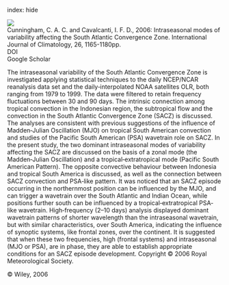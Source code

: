 index: hide

<div class="Citation">
    <div class="Citation-thumb CitationThumb-linked"  data-href="https://doi.org/10.1002/joc.1309">
      <img src="https://static.claimspace.cloud/climate-study-static/refs/thumbs/14/Cunningham_and_Cavalcanti_2006-thumb.png" />
    </div>

  <div class="Citation-body">
    <div class="Citation-text">Cunningham, C. A. C. and Cavalcanti, I. F. D., 2006: Intraseasonal modes of variability affecting the South Atlantic Convergence Zone. <span class="Article-journal">International Journal of Climatology, </span><span class="Article-volume">26, </span>1165-1180pp.</div>
    <div class="Citation-links">
      <div class="CitationLink" data-href="https://doi.org/10.1002/joc.1309">
        <div class="CitationLink-icon CitationLink-Doi"></div>
        <div class="CitationLink-text">DOI</div>
      </div>
      <div class="CitationLink" data-href="https://scholar.google.com/scholar?q=10.1002/joc.1309">
        <div class="CitationLink-icon CitationLink-Scholar"></div>
        <div class="CitationLink-text">Google Scholar</div>
      </div>
    </div>
  </div>
</div>

The intraseasonal variability of the South Atlantic Convergence Zone is investigated applying statistical techniques to the daily NCEP/NCAR reanalysis data set and the daily‐interpolated NOAA satellites OLR, both ranging from 1979 to 1999. The data were filtered to retain frequency fluctuations between 30 and 90 days. The intrinsic connection among tropical convection in the Indonesian region, the subtropical flow and the convection in the South Atlantic Convergence Zone (SACZ) is discussed. The analyses are consistent with previous suggestions of the influence of Madden‐Julian Oscillation (MJO) on tropical South American convection and studies of the Pacific South American (PSA) wavetrain role on SACZ. In the present study, the two dominant intraseasonal modes of variability affecting the SACZ are discussed on the basis of a zonal mode (the Madden‐Julian Oscillation) and a tropical‐extratropical mode (Pacific South American Pattern). The opposite convective behaviour between Indonesia and tropical South America is discussed, as well as the connection between SACZ convection and PSA‐like pattern. It was noticed that an SACZ episode occurring in the northernmost position can be influenced by the MJO, and can trigger a wavetrain over the South Atlantic and Indian Ocean, while positions further south can be influenced by a tropical‐extratropical PSA‐like wavetrain. High‐frequency (2–10 days) analysis displayed dominant wavetrain patterns of shorter wavelength than the intraseasonal wavetrain, but with similar characteristics, over South America, indicating the influence of synoptic systems, like frontal zones, over the continent. It is suggested that when these two frequencies, high (frontal systems) and intraseasonal (MJO or PSA), are in phase, they are able to establish appropriate conditions for an SACZ episode development. Copyright © 2006 Royal Meteorological Society.

<div class="Citation-copy">
&copy; Wiley, 2006
</div>